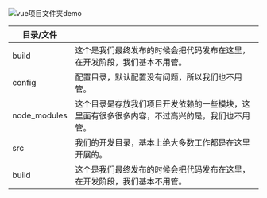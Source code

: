 ![vue项目文件夹demo](http://ww4.sinaimg.cn/large/0060lm7Tgw1f9ssmtv2jrj305x0axmxl.jpg)

| 目录/文件 | |
| - | - |
|build |这个是我们最终发布的时候会把代码发布在这里，在开发阶段，我们基本不用管。|
|config|配置目录，默认配置没有问题，所以我们也不用管。|
|node_modules|这个目录是存放我们项目开发依赖的一些模块，这里面有很多很多内容，不过高兴的是，我们也不用管。|
|src|我们的开发目录，基本上绝大多数工作都是在这里开展的。|
|build |这个是我们最终发布的时候会把代码发布在这里，在开发阶段，我们基本不用管。|
